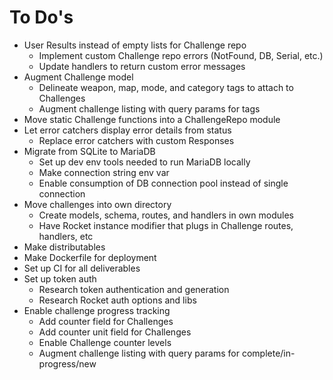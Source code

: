 # To Do's

- User Results instead of empty lists for Challenge repo
  - Implement custom Challenge repo errors (NotFound, DB, Serial, etc.)
  - Update handlers to return custom error messages
- Augment Challenge model
  - Delineate weapon, map, mode, and category tags to attach to Challenges
  - Augment challenge listing with query params for tags
- Move static Challenge functions into a ChallengeRepo module
- Let error catchers display error details from status
  - Replace error catchers with custom Responses
- Migrate from SQLite to MariaDB
  - Set up dev env tools needed to run MariaDB locally
  - Make connection string env var
  - Enable consumption of DB connection pool instead of single connection
- Move challenges into own directory
  - Create models, schema, routes, and handlers in own modules
  - Have Rocket instance modifier that plugs in Challenge routes, handlers, etc
- Make distributables
- Make Dockerfile for deployment
- Set up CI for all deliverables
- Set up token auth
  - Research token authentication and generation
  - Research Rocket auth options and libs
- Enable challenge progress tracking
  - Add counter field for Challenges
  - Add counter unit field for Challenges
  - Enable Challenge counter levels
  - Augment challenge listing with query params for complete/in-progress/new
